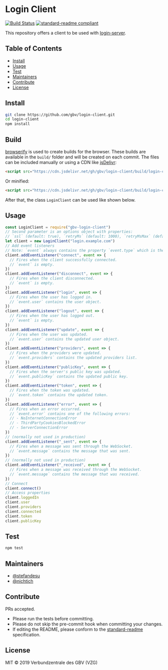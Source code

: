 # Login Client
[![Build Status](https://travis-ci.com/gbv/login-client.svg?branch=master)](https://travis-ci.com/gbv/login-client)
[![standard-readme compliant](https://img.shields.io/badge/readme%20style-standard-brightgreen.svg)](https://github.com/RichardLitt/standard-readme)

This repository offers a client to be used with [login-server](https://github.com/gbv/login-server).

## Table of Contents
- [Install](#install)
- [Usage](#usage)
- [Test](#test)
- [Maintainers](#maintainers)
- [Contribute](#contribute)
- [License](#license)

## Install
```bash
git clone https://github.com/gbv/login-client.git
cd login-client
npm install
```

## Build
[browserify](https://github.com/browserify/browserify) is used to create builds for the browser. These builds are available in the `build/` folder and will be created on each commit. The files can be included manually or using a CDN like [jsDelivr](https://www.jsdelivr.com):

```html
<script src="https://cdn.jsdelivr.net/gh/gbv/login-client/build/login-client.js"></script>
```

Or minified:
```html
<script src="https://cdn.jsdelivr.net/gh/gbv/login-client/build/login-client.min.js"></script>
```

After that, the class `LoginClient` can be used like shown below.

## Usage
```javascript
const LoginClient = require("gbv-login-client")
// Second parameter is an options object with properties:
// `ssl` (default: true), `retryMs` (default: 1000), `retryMsMax` (default: 10000), `retryMult` (default: 1.2)
let client = new LoginClient("login.example.com")
// Add event listeners
// Note: `event` always contains the property `event.type` which is the name of the event.
client.addEventListener("connect", event => {
  // Fires when the client successfully connected.
  // `event` is empty.
})
client.addEventListener("disconnect", event => {
  // Fires when the client disconnected.
  // `event` is empty.
})
client.addEventListener("login", event => {
  // Fires when the user has logged in.
  // `event.user` contains the user object.
})
client.addEventListener("logout", event => {
  // Fires when the user has logged out.
  // `event` is empty.
})
client.addEventListener("update", event => {
  // Fires when the user was updated.
  // `event.user` contains the updated user object.
})
client.addEventListener("providers", event => {
  // Fires when the providers were updated.
  // `event.providers` contains the updated providers list.
})
client.addEventListener("publicKey", event => {
  // Fires when the server's public key was updated.
  // `event.publicKey` contains the updated public key.
})
client.addEventListener("token", event => {
  // Fires when the token was updated.
  // `event.token` contains the updated token.
})
client.addEventListener("error", event => {
  // Fires when an error occurred.
  // `event.error` contains one of the following errors:
  // - NoInternetConnectionError
  // - ThirdPartyCookiesBlockedError
  // - ServerConnectionError
})
// (normally not used in production)
client.addEventListener("_sent", event => {
  // Fires when a message was sent through the WebSocket.
  // `event.message` contains the message that was sent.
})
// (normally not used in production)
client.addEventListener("_received", event => {
  // Fires when a message was received through the WebSocket.
  // `event.message` contains the message that was received.
})
// Connect
client.connect()
// Access properties
client.loggedIn
client.user
client.providers
client.connected
client.token
client.publicKey
```

## Test
```bash
npm test
```

## Maintainers
- [@stefandesu](https://github.com/stefandesu)
- [@nichtich](https://github.com/nichtich)

## Contribute
PRs accepted.

- Please run the tests before committing.
- Please do not skip the pre-commit hook when committing your changes.
- If editing the README, please conform to the [standard-readme](https://github.com/RichardLitt/standard-readme) specification.

## License
MIT © 2019 Verbundzentrale des GBV (VZG)
